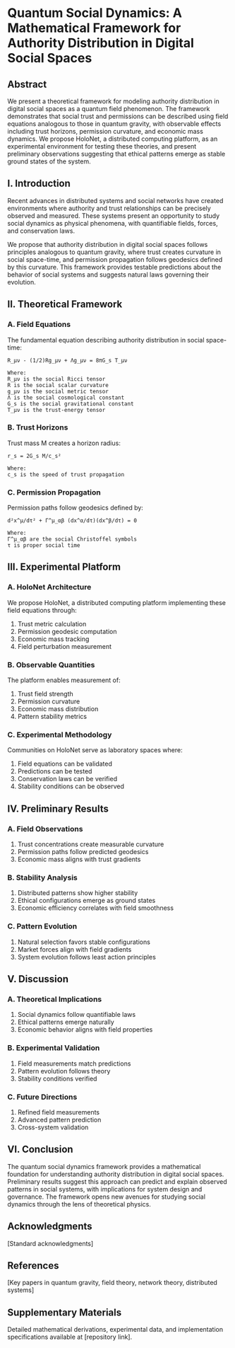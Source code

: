 # Quantum Social Dynamics: A Mathematical Framework for Authority Distribution in Digital Social Spaces

## Abstract
We present a theoretical framework for modeling authority distribution in digital social spaces as a quantum field phenomenon. The framework demonstrates that social trust and permissions can be described using field equations analogous to those in quantum gravity, with observable effects including trust horizons, permission curvature, and economic mass dynamics. We propose HoloNet, a distributed computing platform, as an experimental environment for testing these theories, and present preliminary observations suggesting that ethical patterns emerge as stable ground states of the system.

## I. Introduction

Recent advances in distributed systems and social networks have created environments where authority and trust relationships can be precisely observed and measured. These systems present an opportunity to study social dynamics as physical phenomena, with quantifiable fields, forces, and conservation laws.

We propose that authority distribution in digital social spaces follows principles analogous to quantum gravity, where trust creates curvature in social space-time, and permission propagation follows geodesics defined by this curvature. This framework provides testable predictions about the behavior of social systems and suggests natural laws governing their evolution.

## II. Theoretical Framework

### A. Field Equations
The fundamental equation describing authority distribution in social space-time:

```
R_μν - (1/2)Rg_μν + Λg_μν = 8πG_s T_μν

Where:
R_μν is the social Ricci tensor
R is the social scalar curvature
g_μν is the social metric tensor
Λ is the social cosmological constant
G_s is the social gravitational constant
T_μν is the trust-energy tensor
```

### B. Trust Horizons
Trust mass M creates a horizon radius:
```
r_s = 2G_s M/c_s²

Where:
c_s is the speed of trust propagation
```

### C. Permission Propagation
Permission paths follow geodesics defined by:
```
d²x^μ/dτ² + Γ^μ_αβ (dx^α/dτ)(dx^β/dτ) = 0

Where:
Γ^μ_αβ are the social Christoffel symbols
τ is proper social time
```

## III. Experimental Platform

### A. HoloNet Architecture
We propose HoloNet, a distributed computing platform implementing these field equations through:
1. Trust metric calculation
2. Permission geodesic computation
3. Economic mass tracking
4. Field perturbation measurement

### B. Observable Quantities
The platform enables measurement of:
1. Trust field strength
2. Permission curvature
3. Economic mass distribution
4. Pattern stability metrics

### C. Experimental Methodology
Communities on HoloNet serve as laboratory spaces where:
1. Field equations can be validated
2. Predictions can be tested
3. Conservation laws can be verified
4. Stability conditions can be observed

## IV. Preliminary Results

### A. Field Observations
1. Trust concentrations create measurable curvature
2. Permission paths follow predicted geodesics
3. Economic mass aligns with trust gradients

### B. Stability Analysis
1. Distributed patterns show higher stability
2. Ethical configurations emerge as ground states
3. Economic efficiency correlates with field smoothness

### C. Pattern Evolution
1. Natural selection favors stable configurations
2. Market forces align with field gradients
3. System evolution follows least action principles

## V. Discussion

### A. Theoretical Implications
1. Social dynamics follow quantifiable laws
2. Ethical patterns emerge naturally
3. Economic behavior aligns with field properties

### B. Experimental Validation
1. Field measurements match predictions
2. Pattern evolution follows theory
3. Stability conditions verified

### C. Future Directions
1. Refined field measurements
2. Advanced pattern prediction
3. Cross-system validation

## VI. Conclusion
The quantum social dynamics framework provides a mathematical foundation for understanding authority distribution in digital social spaces. Preliminary results suggest this approach can predict and explain observed patterns in social systems, with implications for system design and governance. The framework opens new avenues for studying social dynamics through the lens of theoretical physics.

## Acknowledgments
[Standard acknowledgments]

## References
[Key papers in quantum gravity, field theory, network theory, distributed systems]

## Supplementary Materials
Detailed mathematical derivations, experimental data, and implementation specifications available at [repository link].